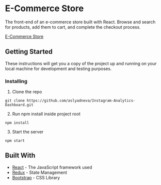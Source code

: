 # E-Commerce Store

The front-end of an e-commerce store built with React. Browse and search for products, add them to cart, and complete the checkout process.

[E-Commerce Store](https://ig-dashboard.netlify.app/)

## Getting Started

These instructions will get you a copy of the project up and running on your local machine for development and testing purposes.

### Installing

1. Clone the repo

```
git clone https://github.com/aslyadneva/Instagram-Analytics-Dashboard.git
```

2. Run npm install inside project root

```
npm install
```

3. Start the server

```
npm start
```
## Built With

* [React](https://reactjs.org/) - The JavaScript framework used
* [Redux](https://redux.js.org/) - State Management
* [Bootstrap](https://getbootstrap.com/) - CSS Library
